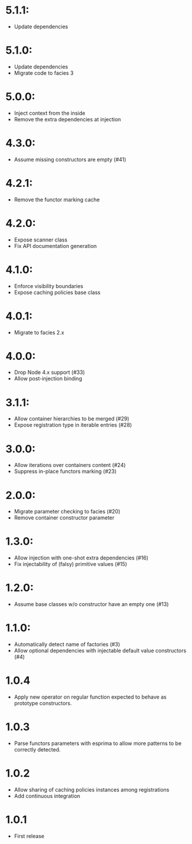 # 5.1.1:
  - Update dependencies

# 5.1.0:
  - Update dependencies
  - Migrate code to facies 3

# 5.0.0:
  - Inject context from the inside
  - Remove the extra dependencies at injection

# 4.3.0:
  - Assume missing constructors are empty (#41)

# 4.2.1:
  - Remove the functor marking cache

# 4.2.0:
  - Expose scanner class
  - Fix API documentation generation

# 4.1.0:
  - Enforce visibility boundaries
  - Expose caching policies base class

# 4.0.1:
  - Migrate to facies 2.x

# 4.0.0:
  - Drop Node 4.x support (#33)
  - Allow post-injection binding

# 3.1.1:
  - Allow container hierarchies to be merged (#29)
  - Expose registration type in iterable entries (#28)

# 3.0.0:
  - Allow iterations over containers content (#24)
  - Suppress in-place functors marking (#23)

# 2.0.0:
  - Migrate parameter checking to facies (#20)
  - Remove container constructor parameter

# 1.3.0:
  - Allow injection with one-shot extra dependencies (#16)
  - Fix injectability of (falsy) primitive values (#15)

# 1.2.0:
  - Assume base classes w/o constructor have an empty one (#13)

# 1.1.0:
  - Automatically detect name of factories (#3)
  - Allow optional dependencies with injectable default value constructors (#4)

# 1.0.4
  - Apply new operator on regular function expected to behave as prototype constructors.

# 1.0.3
  - Parse functors parameters with esprima to allow more patterns to be correctly detected.

# 1.0.2
  - Allow sharing of caching policies instances among registrations
  - Add continuous integration

# 1.0.1
  - First release
